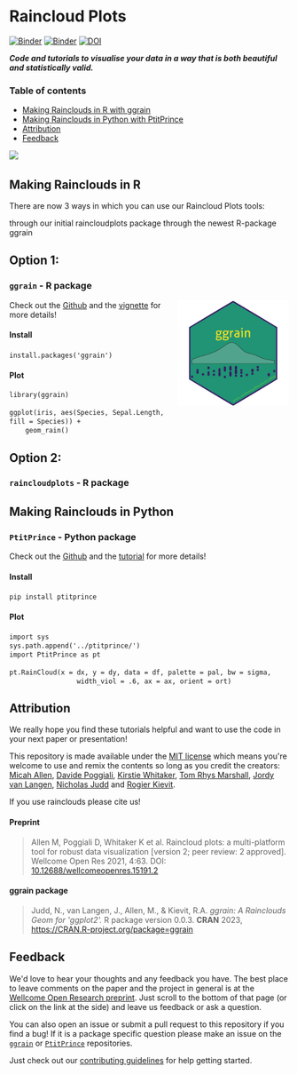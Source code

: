 # Raincloud Plots

[![Binder](https://img.shields.io/badge/R%20package-ggrain-brightgreen)](https://github.com/njudd/ggrain)
[![Binder](https://img.shields.io/badge/Python%20package-PtitPrince-red)](https://github.com/pog87/PtitPrince)
[![DOI](https://zenodo.org/badge/144041501.svg)](https://zenodo.org/badge/latestdoi/144041501)


***Code and tutorials to visualise your data in a way that is both beautiful *and* statistically valid.***
### Table of contents


* [Making Rainclouds in R with ggrain](#making-rainclouds-in-r)
* [Making Rainclouds in Python with PtitPrince](#making-rainclouds-in-python)
* [Attribution](#attribution)
* [Feedback](#feedback)


![](images/10repanvplot_cropped.jpg)

## Making Rainclouds in R

There are now 3 ways in which you can use our Raincloud Plots tools:

through our initial raincloudplots package
through the newest R-package ggrain

## Option 1:

### `ggrain` - R package
<img src="https://github.com/jorvlan/open-visualizations/blob/master/R/package_figures/Rplot03.png" width="200" height="190" align="right"/>

Check out the [Github](https://github.com/njudd/ggrain) and the [vignette](https://www.njudd.com/raincloud-ggrain/) for more details!

#### Install
```install.packages('ggrain')```

#### Plot
```
library(ggrain)

ggplot(iris, aes(Species, Sepal.Length, fill = Species)) + 
	geom_rain()
```

## Option 2:

### `raincloudplots` - R package



## Making Rainclouds in Python


### `PtitPrince` - Python package

Check out the [Github](https://github.com/pog87/PtitPrince) and the [tutorial](https://github.com/pog87/PtitPrince/blob/master/tutorial_python/raincloud_tutorial_python.ipynb) for more details!

#### Install
```pip install ptitprince```

#### Plot
```
import sys
sys.path.append('../ptitprince/')
import PtitPrince as pt

pt.RainCloud(x = dx, y = dy, data = df, palette = pal, bw = sigma,
                 width_viol = .6, ax = ax, orient = ort)
```


## Attribution

We really hope you find these tutorials helpful and want to use the code in your next paper or presentation!

This repository is made available under the [MIT license](LICENSE) which means you're welcome to use and remix the contents so long as you credit the creators: [Micah Allen](https://twitter.com/micahgallen?lang=en), [Davide Poggiali](https://twitter.com/dav1d3p0g?lang=en), [Kirstie Whitaker](https://twitter.com/kirstie_j?lang=en), [Tom Rhys Marshall](https://twitter.com/tomrhysmarshall?lang=en), [Jordy van Langen](https://twitter.com/jordyvanlangen?lang=en), [Nicholas Judd](https://njudd.com) and [Rogier Kievit](https://www.rogierkievit.com/).

If you use rainclouds please cite us!

#### Preprint

> Allen M, Poggiali D, Whitaker K et al. Raincloud plots: a multi-platform tool for robust data visualization [version 2; peer review: 2 approved]. Wellcome Open Res 2021, 4:63. DOI: [10.12688/wellcomeopenres.15191.2](https://doi.org/10.12688/wellcomeopenres.15191.2)

#### ggrain package

> Judd, N., van Langen, J., Allen, M., & Kievit, R.A.
    <i>ggrain: A Rainclouds Geom for 'ggplot2'.</i>
    R package version 0.0.3.
    <b>CRAN</b> 2023,
    <a href="https://CRAN.R-project.org/package=ggrain">https://CRAN.R-project.org/package=ggrain</a>



## Feedback

We'd love to hear your thoughts and any feedback you have.
The best place to leave comments on the paper and the project in general is at the [Wellcome Open Research preprint](https://doi.org/10.12688/wellcomeopenres.15191.2).
Just scroll to the bottom of that page (or click on the link at the side) and leave us feedback or ask a question.

You can also open an issue or submit a pull request to this repository if you find a bug! If it is a package specific question please make an issue on the [`ggrain`](https://github.com/njudd/ggrain/issues) or [`PtitPrince`](https://github.com/pog87/PtitPrince/issues) repositories.

Just check out our [contributing guidelines](CONTRIBUTING.md) for help getting started.
